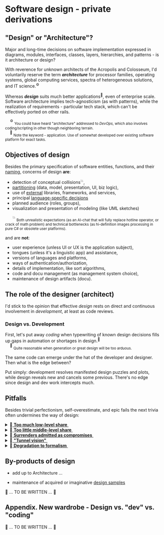 # Software design - private derivations

## "Design" or "Architecture"?

Major and long-time decisions on software implementation expressed in diagrams, modules, interfaces, classes, layers, hierarchies, and patterns - is it architecture or design?

With reverence for unknown architects of the Acropolis and Colosseum, I'd voluntarily reserve the term ___architecture___ for processor families, operating systems, global computing services, spectra of heterogeneous solutions, and IT science.<sup>:gear:</sup>

Whereas ___design___ suits much better applications<sup>:raising_hand:</sup>, even of enterprise scale. Software architecture implies tech-agnosticism (as with patterns), while the realization of requirements - particular tech stack, which can't be effectively ported on other rails.

&nbsp;&nbsp;&nbsp;&nbsp;<sup>:gear:</sup>&nbsp;<sub>You could have heard "architecture" addressed to _DevOps_, which also involves coding/scripting in other though neighboring terrain.</sub>\
&nbsp;&nbsp;&nbsp;&nbsp;<sup>:raising_hand:</sup>&nbsp;<sub>Note the keyword - application. Use of somewhat developed over existing software platform for exact tasks.</sub>

## Objectives of design

Besides the primary specification of software entities, functions, and their [naming](/readme+/dev/code-naming.md/), concerns of design **are**:

+ detection of conceptual collisions<sup>:collision:</sup>,
+ [partitioning](/readme+/dev/software-parts/) (data, model, presentation, UI, biz logic),
+ use of [external](/readme+/dev/software-parts/ext_parts.md) libraries, frameworks, and services,
+ principal [language-specific decisions](.net/readme+/design)
+ planned audience (roles, groups), 
+ visualization and presentation of modeling (like UML sketches)

&nbsp;&nbsp;&nbsp;&nbsp;&nbsp;&nbsp;<sup>:collision:</sup> <sub>Both unrealistic expectations (as an AI-chat that will fully replace hotline operator, or crack of math problem) and technical bottlenecks (as hi-definition images processing in pure C# or obsolete user platforms).</sub>

and are **not**: 

- user experience (unless UI or UX is the application subject),
- tongues (unless it's a linguistic app) and assistance,
- versions of languages and platforms,
- ways of authentication/authorization,
- details of implementation, like sort algorithms,
- code and docu management (as management system choice),
- maintenance of design artifacts (docu).

## The role of the designer (architect)

I'd stick to the opinion that effective _design_ rests on direct and continuous involvement in _development_, at least as code reviews.

### Design vs. Development

First, let's put away *coding* when typewriting of known design decisions fills up gaps in automation or shortages in design.<sup>:open_hands:</sup>\
&nbsp;&nbsp;&nbsp;&nbsp;<sup>:open_hands:</sup>&nbsp;<sub>Quite reasonable when generation or great design will be too arduous.</sub>

The same code can emerge under the hat of the developer and designer. Then what is the edge between? 

Put simply: development resolves manifested design puzzles and plots, while design reveals new and cancels some previous. There's no edge since design and dev work intercepts much.

## Pitfalls

Besides trivial perfectionism, self-overestimate, and epic fails the next trivia often undermines the way of design:

<details>
<summary>🚧<ins>&nbsp;<b>Too much low-level share</b>&nbsp;</ins></summary>
// TO BE explained
  
  Burden of
  
Is a counter-part of high-level

</details>

<details>
<summary>🚧<ins>&nbsp;<b>Too little middle-level share</b>&nbsp;</ins></summary>
// TO BE explained
Is a counter-part of high-level

It's about DIVERSION

</details>

<details>
<summary>🚧<ins>&nbsp;<b>Surrenders admitted as compromises</b>&nbsp;</ins></summary>
// TO BE explained

</details>

<details>
<summary>🚧<ins>&nbsp;<b>"Tunnel vision"</b>&nbsp;</ins></summary>
// TO BE explained

</details>

<details>
<summary>🚧<ins>&nbsp;<b>Degradation to formalism</b>&nbsp;</ins></summary>
// TO BE explained

</details>

## By-products of design

+ add up to Architecture ...

+ maintenance of acquired or imaginative [design samples](readme+/design_samples.md)

🚧 ... TO BE WRITTEN ... 🚧

## Appendix. New wardrobe - Design vs. "dev" vs. "coding"

🚧 ... TO BE WRITTEN ... 🚧
